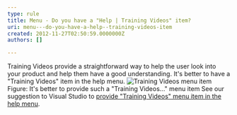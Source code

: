 ```yaml
---
type: rule
title: Menu - Do you have a "Help | Training Videos" item?
uri: menu---do-you-have-a-help--training-videos-item
created: 2012-11-27T02:50:59.0000000Z
authors: []

---
```


 
Training Videos provide a straightforward way to help the user look into your product and help them have a good understanding. It's better to have a "Training Videos" item in the help menu.
   ​![Training Videos menu item](http&#58;//www.ssw.com.au/ssw/Standards/Rules/Images/TrainingVideos.jpg)Figure: It's better to provide such a "Training Videos..." menu item
See our suggestion to Visual Studio to [provide "Training Videos" menu item in the help menu](http&#58;//www.ssw.com.au/ssw/Standards/BetterSoftwareSuggestions/VisualStudio.aspx#TrainingVideos).


